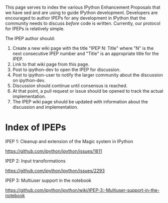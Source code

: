 This page serves to index the various IPython Enhancement Proposals that we have sed and are using to guide IPython development.  Developers are encouraged to author IPEPs for any development in IPython that the community needs to discuss *before* code is written.  Currently, our protocol for IPEPs is relatively simple.  

The IPEP author should:

1. Create a new wiki page with the title "IPEP N: Title" where "N" is the next consecutive IPEP number and "Title" is an appropriate title for the IPEP.
2. Link to that wiki page from this page.
3. Post to ipython-dev to open the IPEP for discussion.
4. Post to ipython-user to notify the larger community about the discussion on ipython-dev.
5. Discussion should continue until consensus is reached.
6. At that point, a pull request or issue should be opened to track the actual implementation.
7. The IPEP wiki page should be updated with information about the discussion and implementation.

# Index of IPEPs

IPEP 1: Cleanup and extension of the Magic system in IPython

https://github.com/ipython/ipython/issues/1611

IPEP 2: Input transformations

https://github.com/ipython/ipython/issues/2293

IPEP 3: Multiuser support in the notebook

https://github.com/ipython/ipython/wiki/IPEP-3:-Multiuser-support-in-the-notebook